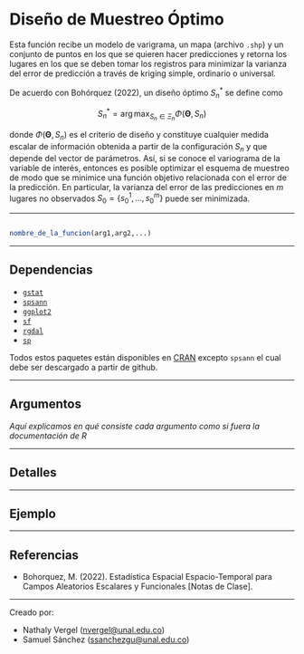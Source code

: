 # Diseño de Muestreo Óptimo

Esta función recibe un modelo de varigrama, un mapa (archivo `.shp`) y un conjunto de puntos en los que se quieren hacer predicciones y retorna los lugares en los que se deben tomar los registros para minimizar la varianza del error de predicción a través de kriging simple, ordinario o universal.

De acuerdo con Bohórquez (2022), un diseño óptimo $S_{n}^{*}$ se define como

$$S_{n}^{*}=\arg \max_{S_{n} \in \Xi_{n}} \Phi\left(\boldsymbol{\Theta}, S_{n}\right)$$

donde $\Phi\left(\boldsymbol{\Theta}, S_{n}\right)$ es el criterio de diseño y constituye cualquier medida escalar de información obtenida a partir de la configuración $S_{n}$ y que depende del vector de parámetros. Así, si se conoce el variograma de la variable de interés, entonces es posible optimizar el esquema de muestreo de modo que se minimice una función objetivo relacionada con el error de la predicción. En particular, la varianza del error de las predicciones en $m$ lugares no observados $S_{0}=\{{s}_{0}^{1}, \ldots, {s}_{0}^{m}\}$ puede ser minimizada. 

---

```r

nombre_de_la_funcion(arg1,arg2,...)

```

---

## Dependencias

* [`gstat`](https://github.com/r-spatial/gstat)
* [`spsann`](https://github.com/Laboratorio-de-Pedometria/spsann-package)
* [`ggplot2`](https://github.com/tidyverse/ggplot2)
* [`sf`](https://github.com/r-spatial/sf)
* [`rgdal`](https://github.com/cran/rgdal)
* [`sp`](https://github.com/edzer/sp)

Todos estos paquetes están disponibles en [CRAN](https://cran.r-project.org/web/packages/available_packages_by_name.html#available-packages-D) excepto `spsann` el cual debe ser descargado a partir de github.

---

## Argumentos

*Aquí explicamos en qué consiste cada argumento como si fuera la documentación de R*

---

## Detalles



---

## Ejemplo


---
## Referencias

* Bohorquez, M. (2022). Estadística Espacial Espacio-Temporal para Campos Aleatorios Escalares y Funcionales [Notas de Clase].
---

Creado por: 
* Nathaly Vergel  (nvergel@unal.edu.co)
* Samuel Sánchez (ssanchezgu@unal.edu.co)
